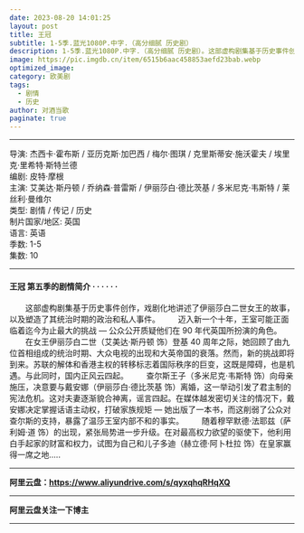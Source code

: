 ```yaml
---
date: 2023-08-20 14:01:25
layout: post
title: 王冠
subtitle: 1-5季.蓝光1080P.中字.（高分细腻 历史剧）
description: 1-5季.蓝光1080P.中字.（高分细腻 历史剧）。这部虚构剧集基于历史事件创作，戏剧化地讲述了伊丽莎白二世女王的故事，以及塑造了其统治时期的政治和私人事件...
image: https://pic.imgdb.cn/item/6515b6aac458853aefd23bab.webp
optimized_image: 
category: 欧美剧
tags:
  - 剧情
  - 历史
author: 对酒当歌
paginate: true
---
```


---

导演: 杰西卡·霍布斯 / 亚历克斯·加巴西 / 梅尔·图琪 / 克里斯蒂安·施沃霍夫 / 埃里克·里希特·斯特兰德  
编剧: 皮特·摩根  
主演: 艾美达·斯丹顿 / 乔纳森·普雷斯 / 伊丽莎白·德比茨基 / 多米尼克·韦斯特 / 莱丝利·曼维尔  
类型: 剧情 / 传记 / 历史  
制片国家/地区: 英国  
语言: 英语  
季数: 1-5  
集数: 10  

---

#### 王冠 第五季的剧情简介 · · · · · ·

　　这部虚构剧集基于历史事件创作，戏剧化地讲述了伊丽莎白二世女王的故事，以及塑造了其统治时期的政治和私人事件。
　　迈入新一个十年，王室可能正面临着迄今为止最大的挑战 — 公众公开质疑他们在 90 年代英国所扮演的角色。
　　在女王伊丽莎白二世（艾美达·斯丹顿 饰）登基 40 周年之际，她回顾了由九位首相组成的统治时期、大众电视的出现和大英帝国的衰落。然而，新的挑战即将到来。苏联的解体和香港主权的转移标志着国际秩序的巨变，这既是障碍，也是机遇。与此同时，国内正风云四起。
　　查尔斯王子（多米尼克·韦斯特 饰）向母亲施压，决意要与戴安娜（伊丽莎白·德比茨基 饰）离婚，这一举动引发了君主制的宪法危机。这对夫妻逐渐貌合神离，谣言四起。在媒体越发密切关注的情况下，戴安娜决定掌握话语主动权，打破家族规矩 — 她出版了一本书，而这削弱了公众对查尔斯的支持，暴露了温莎王室内部不和的事实。
　　随着穆罕默德·法耶兹（萨利姆·道 饰）的出现，紧张局势进一步升级。在对最高权力欲望的驱使下，他利用白手起家的财富和权力，试图为自己和儿子多迪（赫立德·阿卜杜拉 饰）在皇家赢得一席之地.....

---

**阿里云盘：<https://www.aliyundrive.com/s/qyxqhqRHqXQ>**

---

**阿里云盘关注一下博主**

---
